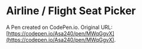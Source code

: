 # Airline / Flight Seat Picker

A Pen created on CodePen.io. Original URL: [https://codepen.io/Asa240/pen/MWqGgvX](https://codepen.io/Asa240/pen/MWqGgvX).

